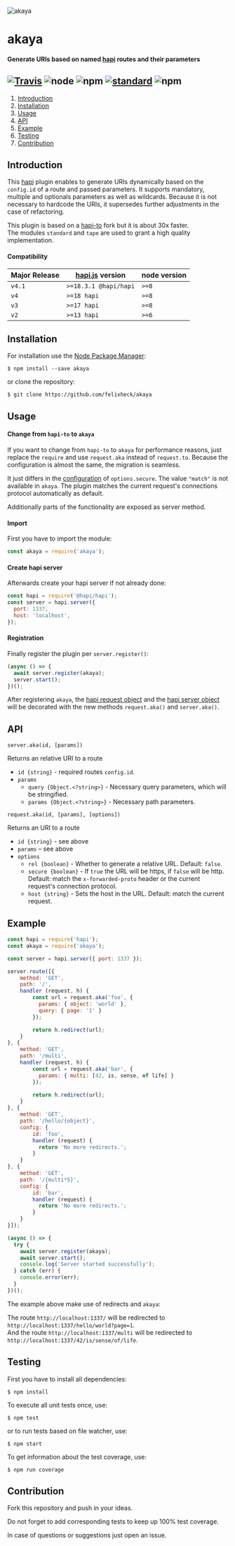 ![akaya](https://raw.githubusercontent.com/felixheck/akaya/master/assets/logo.png)

# akaya
#### Generate URIs based on named [hapi](https://github.com/hapijs/hapi) routes and their parameters

[![Travis](https://img.shields.io/travis/felixheck/akaya.svg)](https://travis-ci.org/felixheck/akaya/builds/) ![node](https://img.shields.io/node/v/akaya.svg) ![npm](https://img.shields.io/npm/dt/akaya.svg) [![standard](https://img.shields.io/badge/code_style-standard-brightgreen.svg)](http://standardjs.com/) ![npm](https://img.shields.io/npm/l/akaya.svg)
---

1. [Introduction](#introduction)
2. [Installation](#installation)
3. [Usage](#usage)
4. [API](#api)
5. [Example](#example)
6. [Testing](#testing)
7. [Contribution](#contribution)

## Introduction

This [hapi](https://github.com/hapijs/hapi) plugin enables to generate URIs dynamically based on the `config.id` of a route and passed parameters. It supports mandatory, multiple and optionals parameters as well as wildcards. Because it is not necessary to hardcode the URIs, it supersedes further adjustments in the case of refactoring.

This plugin is based on a [hapi-to](https://github.com/mtharrison/hapi-to) fork but it is about 30x faster.<br/>
The modules `standard` and `tape` are used to grant a high quality implementation.<br/>

#### Compatibility
| Major Release | [hapi.js](https://github.com/hapijs/hapi) version | node version |
| --- | --- | --- |
| `v4.1` | `>=18.3.1 @hapi/hapi` | `>=8` |
| `v4` | `>=18 hapi` | `>=8` |
| `v3` | `>=17 hapi` | `>=8` |
| `v2` | `>=13 hapi` | `>=6` |

## Installation
For installation use the [Node Package Manager](https://github.com/npm/npm):
```
$ npm install --save akaya
```

or clone the repository:
```
$ git clone https://github.com/felixheck/akaya
```

## Usage
#### Change from `hapi-to` to `akaya`
If you want to change from `hapi-to` to `akaya` for performance reasons, just replace the `require` and use `request.aka` instead of `request.to`. Because the configuration is almost the same, the migration is seamless.

It just differs in the [configuration](#api) of `options.secure`. The value `"match"` is not available in `akaya`. The plugin matches the current request's connections protocol automatically as default.

Additionally parts of the functionality are exposed as server method.

#### Import
First you have to import the module:
``` js
const akaya = require('akaya');
```

#### Create hapi server
Afterwards create your hapi server if not already done:
``` js
const hapi = require('@hapi/hapi');
const server = hapi.server({
  port: 1337,
  host: 'localhost',
});
```

#### Registration
Finally register the plugin per `server.register()`:
``` js
(async () => {
  await server.register(akaya);
  server.start();
})();
```

After registering `akaya`, the [hapi request object](hapijs.com/api#request-object) and the [hapi server object](https://hapijs.com/api#server) will be decorated with the new methods `request.aka()` and `server.aka()`.

## API
`server.aka(id, [params])`

Returns an relative URI to a route
- `id {string}` - required routes `config.id`.
- `params`
  - `query {Object.<?string>}` - Necessary query parameters, which will be stringified.
  - `params {Object.<?string>}` - Necessary path parameters.

`request.aka(id, [params], [options])`

Returns an URI to a route
- `id {string}` - see above
- `params` – see above
- `options`
  - `rel {boolean}` - Whether to generate a relative URL. Default: `false`.
  - `secure {boolean}` - If `true` the URL will be https, if `false` will be http. Default: match the `x-forwarded-proto` header or the current request's connection protocol.
  - `host {string}` - Sets the host in the URL. Default: match the current request.

## Example

```js
const hapi = require('hapi');
const akaya = require('akaya');

const server = hapi.server({ port: 1337 });

server.route([{
    method: 'GET',
    path: '/',
    handler (request, h) {
        const url = request.aka('foo', {
          params: { object: 'world' },
          query: { page: '1' }
        });

        return h.redirect(url);
    }
}, {
    method: 'GET',
    path: '/multi',
    handler (request, h) {
        const url = request.aka('bar', {
          params: { multi: [42, is, sense, of life] }
        });

        return h.redirect(url);
    }
}, {
    method: 'GET',
    path: '/hello/{object}',
    config: {
        id: 'foo',
        handler (request) {
          return 'No more redirects.';
        }
    }
}, {
    method: 'GET',
    path: '/{multi*5}',
    config: {
        id: 'bar',
        handler (request) {
          return 'No more redirects.';
        }
    }
}]);

(async () => {
  try {
    await server.register(akaya);
    await server.start();
    console.log('Server started successfully');
  } catch (err) {
    console.error(err);
  }
})();
```

The example above make use of redirects and `akaya`:

The route `http://localhost:1337/` will be redirected to `http://localhost:1337/hello/world?page=1`.<br/>
And the route `http://localhost:1337/multi` will be redirected to `http://localhost:1337/42/is/sense/of/life`.

## Testing
First you have to install all dependencies:
```
$ npm install
```

To execute all unit tests once, use:
```
$ npm test
```

or to run tests based on file watcher, use:
```
$ npm start
```

To get information about the test coverage, use:
```
$ npm run coverage
```

## Contribution
Fork this repository and push in your ideas.

Do not forget to add corresponding tests to keep up 100% test coverage.

In case of questions or suggestions just open an issue.
